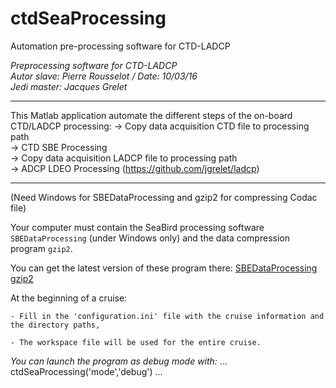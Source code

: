# ctdSeaProcessing
Automation pre-processing software for CTD-LADCP

 _Preprocessing software for CTD-LADCP_                                     
 _Autor slave: Pierre Rousselot / Date: 10/03/16_                           
 _Jedi master: Jacques Grelet_  
 
-----------------------------------------------------------------------

This Matlab application automate the different steps of the on-board CTD/LADCP processing:
 -> Copy data acquisition CTD file to processing path                     
 -> CTD SBE Processing                      
 -> Copy data acquisition LADCP file to processing path                   
 -> ADCP LDEO Processing (https://github.com/jgrelet/ladcp)      

-----------------------------------------------------------------------
(Need Windows for SBEDataProcessing and gzip2 for compressing Codac file)   

Your computer must contain the SeaBird processing software `SBEDataProcessing` (under Windows only) and the data compression program `gzip2`.

You can get the latest version of these program there:
	[SBEDataProcessing](http://www.seabird.com/software/sbe-data-processing)
	[gzip2](https://github.com/anandology/gzip2)
	

At the beginning of a cruise:

	- Fill in the 'configuration.ini' file with the cruise information and the directory paths,

	- The workspace file will be used for the entire cruise.

	
_You can launch the program as debug mode with:_
...
ctdSeaProcessing('mode','debug')
...

